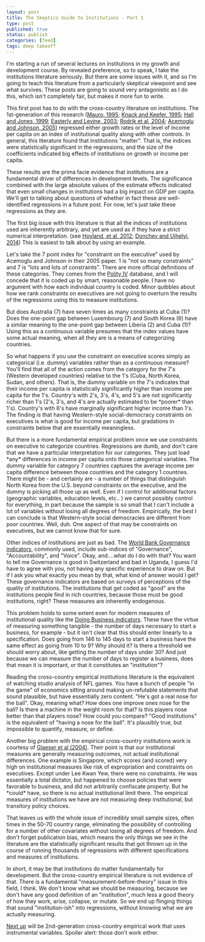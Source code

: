 ```yaml
---
layout: post
title: The Skeptics Guide to Institutions - Part 1
type: post
published: true
status: publish
categories: [feed]
tags: deep takeoff
---
```


<p>I'm starting a run of several lectures on institutions in my growth and development course. By revealed preference, so to speak, I take the institutions literature seriously. But there are some issues with it, and so I'm going to teach this literature from a particularly skeptical viewpoint and see what survives. These posts are going to sound very antagonistic as I do this, which isn't completely fair, but makes it more fun to write.</p>
<p>This first post has to do with the cross-country literature on institutions. The 1st-generation of this research (<a href="https://ideas.repec.org/a/tpr/qjecon/v110y1995i3p681-712.html">Mauro, 1995</a>; <a href="https://ideas.repec.org/a/bla/ecopol/v7y1995i3p207-227.html">Knack and Keefer, 1995</a>; <a href="https://ideas.repec.org/a/tpr/qjecon/v114y1999i1p83-116.html">Hall and Jones, 1999</a>; <a href="https://ideas.repec.org/a/eee/moneco/v50y2003i1p3-39.html">Easterly and Levine, 2003</a>; <a href="https://ideas.repec.org/a/kap/jecgro/v9y2004i2p131-165.html">Rodrik et al, 2004</a>; <a href="https://ideas.repec.org/a/ucp/jpolec/v113y2005i5p949-995.html">Acemoglu and Johnson, 2005</a>) regressed either growth rates or the level of income per capita on an index of institutional quality along with other controls. In general, this literature found that institutions "matter". That is, the indices were statistically significant in the regressions, and the size of the coefficients indicated big effects of institutions on growth or income per capita. </p>
<p>These results are the prima facie evidence that institutions are a fundamental driver of differences in development levels. The significance combined with the large absolute values of the estimate effects indicated that even small changes in institutions had a big impact on GDP per capita. We'll get to talking about questions of whether in fact these are well-identified regressions in a future post. For now, let's just take these regressions as they are.</p>
<p>The first big issue with this literature is that all the indices of institutions used are inherently arbitrary, and yet are used as if they have a strict numerical interpretation. (see <a href="https://ideas.repec.org/a/eee/deveco/v97y2012i1p1-14.html">Hoyland, et al, 2012</a>; <a href="http://www.class.uh.edu/Faculty/gujhelyi/corrmeasures.pdf">Donchev and Ujhelyi, 2014</a>)  This is easiest to talk about by using an example.</p>
<p>Let's take the 7 point index for "constraint on the executive" used by Acemoglu and Johnson in their 2005 paper. 1 is "not so many constraints" and 7 is "lots and lots of constraints". There are more official definitions of these categories. They comes from the <a href="http://www.systemicpeace.org/polity/polity4.htm">Polity IV</a> database, and I will concede that it is coded up by smart, reasonable people. I have no argument with how each individual country is coded. Minor quibbles about how we rank constraints on executives are not going to overturn the results of the regressions using this to measure institutions.</p>
<p>But does Australia (7) have seven times as many constraints at Cuba (1)? Does the one-point gap between Luxembourg (7) and South Korea (6) have a similar meaning to the one-point gap between Liberia (2) and Cuba (1)? Using this as a continuous variable presumes that the index values have some actual meaning, when all they are is a means of categorizing countries.</p>
<p>So what happens if you use the constraint on executive scores simply as categorical (i.e. dummy) variables rather than as a continuous measure? You'll find that all of the action comes from the category for the 7's (Western developed countries) relative to the 1's (Cuba, North Korea, Sudan, and others). That is, the dummy variable on the 7's indicates that their income per capita is statistically significantly higher than income per capita for the 1's. Country's with 2's, 3's, 4's, and 5's are not significantly richer than 1's (2's, 3's, and 4's are actually estimated to be *poorer* than 1's). Country's with 6's have marginally significant higher income than 1's. The finding is that having Western-style social-democracy constraints on executives is what is good for income per capita, but gradations in constraints below that are essentially meaningless. </p>
<p>But there is a more fundamental empirical problem once we use constraints on executive to categorize countries. Regressions are dumb, and don't care that we have a particular interpretation for our categories. They just load *any* differences in income per capita onto those categorical variables. The dummy variable for category 7 countries captures the average income per capita difference between those countries and the category 1 countries. There might be - and certainly are - a number of things that distinguish North Korea from the U.S. beyond constraints on the executive, and the dummy is picking all those up as well. Even if I control for additional factors (geographic variables, education levels, etc.. ) we cannot possibly control for everything, in part because the sample is so small that I can't include a lot of variables without losing all degrees of freedom. Empirically, the best I can conclude is that Western-style social democracies are different from poor countries. Well, duh. One aspect of that may be constraints on executives, but we cannot know that for sure. </p>
<p>Other indices of institutions are just as bad. The <a href="http://info.worldbank.org/governance/wgi/index.aspx#home">World Bank Governance indicators</a>, commonly used, include sub-indices of "Governance", "Accountability", and "Voice". Okay, and....what do I do with that? You want to tell me Governance is good in Switzerland and bad in Uganda, I guess I'd have to agree with you, not having any specific experience to draw on. But if I ask you what exactly you mean by that, what kind of answer would I get? These governance indicators are based on surveys of perceptions of the quality of institutions. The institutions that get coded as "good" are the institutions people find in rich countries, because those must be good institutions, right? These measures are inherently endogenous.  </p>
<p>This problem holds to some extent even for modern measures of institutional quality like the <a href="http://www.doingbusiness.org/">Doing Business indicators</a>. These have the virtue of measuring something tangible - the number of days necessary to start a business, for example - but it isn't clear that this should enter linearly to a specification. Does going from 146 to 145 days to start a business have the same effect as going from 10 to 9? Why should it? Is there a threshold we should worry about, like getting the number of days under 30? And just because we can measure the number of days to register a business, does that mean it is important, or that it constitutes an "institution"? </p>
<p>Reading the cross-country empirical institutions literature is the equivalent of watching studio analysis of NFL games. You have a bunch of people "in the game" of economics sitting around making un-refutable statements that sound plausible, but have essentially zero content. "He's got a real nose for the ball". Okay, meaning what? How does one improve ones nose for the ball? Is there a machine in the weight room for that? Is this players nose better than that players nose? How could you compare? "Good institutions" is the equivalent of "having a nose for the ball". It's plausibly true, but impossible to quantify, measure, or define.</p>
<p>Another big problem with the empirical cross-country institutions work is courtesy of <a href="https://ideas.repec.org/a/kap/jecgro/v9y2004i3p271-303.html">Glaeser et al (2004)</a>. Their point is that our institutional measures are generally measuring outcomes, not actual institutional differences. One example is Singapore, which scores (and scored) very high on institutional measures like risk of expropriation and constraints on executives. Except under Lee Kwan Yew, there were no constraints. He was essentially a total dictator, but happened to choose policies that were favorable to business, and did not arbitrarily confiscate property. But he *could* have, so there is no actual institutional limit there. The empirical measures of institutions we have are not measuring deep institutional, but transitory policy choices. </p>
<p>That leaves us with the whole issue of incredibly small sample sizes, often times in the 50-70 country range, eliminating the possibility of controlling for a number of other covariates without losing all degrees of freedom. And don't forget publication bias, which means the only things we see in the literature are the statistically significant results that got thrown up in the course of running thousands of regressions with different specifications and measures of institutions.</p>
<p>In short, it may be that institutions do matter fundamentally for development. But the cross-country empirical literature is not evidence of that. There is a fundamental "measurement-before-theory" issue in this field, I think. We don't know what we should be measuring, because we don't have any good definition of an "institution", much less a good theory of how they work, arise, collapse, or mutate. So we end up flinging things that sound "institution-ish" into regressions, without knowing what we are actually measuring. </p>
<p><a href="http://growthecon.wordpress.com/2014/11/20/the-skeptics-guide-to-institutions-part-2/" title="The Skeptics Guide to Institutions – Part 2">Next up</a> will be 2nd-generation cross-country empirical work that uses instrumental variables. Spoiler alert: those don't work either.</p>
